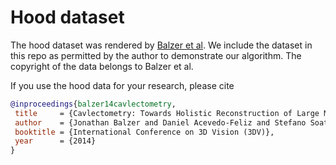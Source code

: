# Hood dataset

The hood dataset was rendered by [Balzer et al](https://doi.org/10.1109/3DV.2014.85). We include the dataset in this repo as permitted by the author to demonstrate our algorithm. The copyright of the data belongs to Balzer et al.

If you use the hood data for your research, please cite

```bibtex
@inproceedings{balzer14cavlectometry,
 title     = {Cavlectometry: Towards Holistic Reconstruction of Large Mirror Objects},
 author    = {Jonathan Balzer and Daniel Acevedo-Feliz and Stefano Soatto and Sebastian Höfer and Markus Hadwiger and Jürgen Beyerer},
 booktitle = {International Conference on 3D Vision (3DV)},
 year      = {2014}
}
```